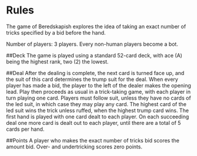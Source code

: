 # Rules
The game of Beredskapish explores the idea of taking an exact number of tricks specified by a bid before the hand.

Number of players: 3 players. Every non-human players become a bot.

##Deck
The game is played using a standard 52-card deck, with ace (A) being the highest rank, two (2) the lowest.

##Deal
After the dealing is complete, the next card is turned face up, and the suit of this card determines the trump suit for the deal.
        When every player has made a bid, the player to the left of the dealer makes the opening lead.
        Play then proceeds as usual in a trick-taking game, with each player in turn playing one card.
        Players must follow suit, unless they have no cards of the led suit, in which case they may play any card.
        The highest card of the led suit wins the trick unless ruffed, when the highest trump card wins.
        The first hand is played with one card dealt to each player. On each succeeding deal one more card is dealt out to each player,
      	until there are a total of 5 cards per hand.

##Points
A player who makes the exact number of tricks bid scores the amount bid. Over- and undertricking scores zero points.
